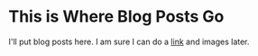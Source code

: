 # This is Where Blog Posts Go

I'll put blog posts here. I am sure I can do a [link](../whatever.md) and images later.
